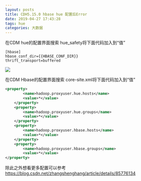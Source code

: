 ```yaml
---
layout: posts
title: CDH5.15.0 hbase hue 配置后Error
date: 2019-04-27 17:43:28
tags: hue
categories: 大数据
---
```


在CDM hue的配置界面搜索 hue_safety将下面代码加入到“值”

```shell
[hbase]
hbase_conf_dir={{HBASE_CONF_DIR}}
thrift_transport=buffered
```

![](http://ww1.sinaimg.cn/large/0066vfZIgy1g2hcanbjz4j31g20diwf2.jpg)

在CDM Hbase的配置界面搜索 core-site.xml将下面代码加入到“值”

```xml
<property>
		<name>hadoop.proxyuser.hue.hosts</name>
		<value>*</value>
	</property>
	<property>
		<name>hadoop.proxyuser.hue.groups</name>
		<value>*</value>
	</property>
	<property>
		<name>hadoop.proxyuser.hbase.hosts</name>
		<value>*</value>
	</property>
	<property>
		<name>hadoop.proxyuser.hbase.groups</name>
		<value>*</value>
</property>
```

除此之外想看更多配置可以参考 https://blog.csdn.net/zhangshenghang/article/details/85776134